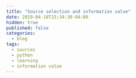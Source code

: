 ```yaml
---
title: "Source selection and information value"
date: 2019-04-18T15:34:30-04:00
hidden: true
published: false
categories:
  - blog
tags:
  - sources
  - python
  - learning
  - information value
---
```



